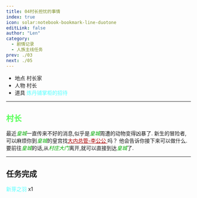 ```yaml
---
title: 04村长担忧的事情
index: true
icon: solar:notebook-bookmark-line-duotone
editLink: false
author: "Len"
category:
  - 剧情记录
  - 人族主线任务
prev: ./03
next: ./05
---
```


- 地点 村长家
- 人物 村长
- 道具 <span style="color: #55FFFF;">炼丹铺掌柜的招待</span>

------

## <span style="color:#55FF55;font-weight:bold;">村长</span>

最近<span style="color: #00AA00;"><span style="font-style: italic;">皇城</span></span>一直传来不好的消息,似乎是<span style="color: #00AA00;"><span style="font-style: italic;">皇城</span></span>周遭的动物变得凶暴了.
新生的冒险者,可以麻烦你到<span style="color: #00AA00;"><span style="font-style: italic;">皇城</span></span>的皇宫找<span style="color: #AA0000;"><span style="text-decoration: underline;">大内总管-李公公
</span></span><span style="color: #AA0000;"><span style="text-decoration: underline;"></span></span>吗？
他会告诉你接下来可以做什么.
要前往<span style="color: #00AA00;"><span style="font-style: italic;">皇城</span></span>的话,从<span style="color: #00AA00;"><span style="font-style: italic;">村庄大门</span></span>离开,就可以直接到达<span style="color: #00AA00;"><span style="font-style: italic;">皇城</span></span>了.

------

## 任务完成

<span style="color: #55FFFF;">新芽之羽</span> x1

